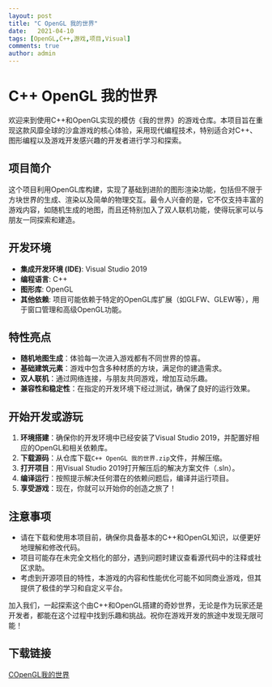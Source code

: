 ```yaml
---
layout: post
title: "C OpenGL 我的世界"
date:   2021-04-10
tags: [OpenGL,C++,游戏,项目,Visual]
comments: true
author: admin
---
```

# C++ OpenGL 我的世界

欢迎来到使用C++和OpenGL实现的模仿《我的世界》的游戏仓库。本项目旨在重现这款风靡全球的沙盒游戏的核心体验，采用现代编程技术，特别适合对C++、图形编程以及游戏开发感兴趣的开发者进行学习和探索。

## 项目简介

这个项目利用OpenGL库构建，实现了基础到进阶的图形渲染功能，包括但不限于方块世界的生成、渲染以及简单的物理交互。最令人兴奋的是，它不仅支持丰富的游戏内容，如随机生成的地图，而且还特别加入了双人联机功能，使得玩家可以与朋友一同探索和建造。

## 开发环境

- **集成开发环境 (IDE)**: Visual Studio 2019
- **编程语言**: C++
- **图形库**: OpenGL
- **其他依赖**: 项目可能依赖于特定的OpenGL库扩展（如GLFW、GLEW等），用于窗口管理和高级OpenGL功能。

## 特性亮点

- **随机地图生成**：体验每一次进入游戏都有不同世界的惊喜。
- **基础建筑元素**：游戏中包含多种材质的方块，满足你的建造需求。
- **双人联机**：通过网络连接，与朋友共同游戏，增加互动乐趣。
- **兼容性和稳定性**：在指定的开发环境下经过测试，确保了良好的运行效果。

## 开始开发或游玩

1. **环境搭建**：确保你的开发环境中已经安装了Visual Studio 2019，并配置好相应的OpenGL和相关依赖库。
2. **下载源码**：从仓库下载`C++ OpenGL 我的世界.zip`文件，并解压缩。
3. **打开项目**：用Visual Studio 2019打开解压后的解决方案文件（.sln）。
4. **编译运行**：按照提示解决任何潜在的依赖问题后，编译并运行项目。
5. **享受游戏**：现在，你就可以开始你的创造之旅了！

## 注意事项

- 请在下载和使用本项目前，确保你具备基本的C++和OpenGL知识，以便更好地理解和修改代码。
- 项目可能存在未完全文档化的部分，遇到问题时建议查看源代码中的注释或社区求助。
- 考虑到开源项目的特性，本游戏的内容和性能优化可能不如同商业游戏，但其提供了极佳的学习和自定义平台。

加入我们，一起探索这个由C++和OpenGL搭建的奇妙世界，无论是作为玩家还是开发者，都能在这个过程中找到乐趣和挑战。祝你在游戏开发的旅途中发现无限可能！

## 下载链接

[COpenGL我的世界](https://pan.quark.cn/s/9644b3c9b4c3)